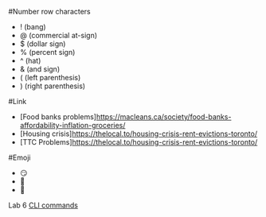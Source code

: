 #Number row characters
- ! (bang)
- @ (commercial at-sign)
- $ (dollar sign)
- % (percent sign)
- ^ (hat)
- & (and sign)
- ( (left parenthesis)
- ) (right parenthesis)

#Link
- [Food banks problems]https://macleans.ca/society/food-banks-affordability-inflation-groceries/
- [Housing crisis]https://thelocal.to/housing-crisis-rent-evictions-toronto/
- [TTC Problems]https://thelocal.to/housing-crisis-rent-evictions-toronto/

#Emoji
- :smirk:
- :penguin:
- :frog:



Lab 6
[CLI commands](Docs/cli.md)